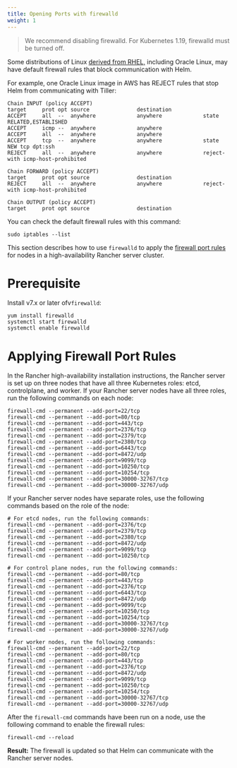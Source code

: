 ```yaml
---
title: Opening Ports with firewalld
weight: 1
---
```


> We recommend disabling firewalld. For Kubernetes 1.19, firewalld must be turned off.

Some distributions of Linux [derived from RHEL,](https://en.wikipedia.org/wiki/Red_Hat_Enterprise_Linux#Rebuilds) including Oracle Linux, may have default firewall rules that block communication with Helm.

For example, one Oracle Linux image in AWS has REJECT rules that stop Helm from communicating with Tiller:

```
Chain INPUT (policy ACCEPT)
target     prot opt source               destination
ACCEPT     all  --  anywhere             anywhere             state RELATED,ESTABLISHED
ACCEPT     icmp --  anywhere             anywhere
ACCEPT     all  --  anywhere             anywhere
ACCEPT     tcp  --  anywhere             anywhere             state NEW tcp dpt:ssh
REJECT     all  --  anywhere             anywhere             reject-with icmp-host-prohibited

Chain FORWARD (policy ACCEPT)
target     prot opt source               destination
REJECT     all  --  anywhere             anywhere             reject-with icmp-host-prohibited

Chain OUTPUT (policy ACCEPT)
target     prot opt source               destination
```

You can check the default firewall rules with this command:

```
sudo iptables --list
```

This section describes how to use `firewalld` to apply the [firewall port rules]({{<baseurl>}}/rancher/v2.x/en/installation/references) for nodes in a high-availability Rancher server cluster.

# Prerequisite

Install v7.x or later ofv`firewalld`:

```
yum install firewalld
systemctl start firewalld
systemctl enable firewalld
```

# Applying Firewall Port Rules

In the Rancher high-availability installation instructions, the Rancher server is set up on three nodes that have all three Kubernetes roles: etcd, controlplane, and worker. If your Rancher server nodes have all three roles, run the following commands on each node:

```
firewall-cmd --permanent --add-port=22/tcp
firewall-cmd --permanent --add-port=80/tcp
firewall-cmd --permanent --add-port=443/tcp
firewall-cmd --permanent --add-port=2376/tcp
firewall-cmd --permanent --add-port=2379/tcp
firewall-cmd --permanent --add-port=2380/tcp
firewall-cmd --permanent --add-port=6443/tcp
firewall-cmd --permanent --add-port=8472/udp
firewall-cmd --permanent --add-port=9099/tcp
firewall-cmd --permanent --add-port=10250/tcp
firewall-cmd --permanent --add-port=10254/tcp
firewall-cmd --permanent --add-port=30000-32767/tcp
firewall-cmd --permanent --add-port=30000-32767/udp
```
If your Rancher server nodes have separate roles, use the following commands based on the role of the node:

```
# For etcd nodes, run the following commands:
firewall-cmd --permanent --add-port=2376/tcp
firewall-cmd --permanent --add-port=2379/tcp
firewall-cmd --permanent --add-port=2380/tcp
firewall-cmd --permanent --add-port=8472/udp
firewall-cmd --permanent --add-port=9099/tcp
firewall-cmd --permanent --add-port=10250/tcp

# For control plane nodes, run the following commands:
firewall-cmd --permanent --add-port=80/tcp
firewall-cmd --permanent --add-port=443/tcp
firewall-cmd --permanent --add-port=2376/tcp
firewall-cmd --permanent --add-port=6443/tcp
firewall-cmd --permanent --add-port=8472/udp
firewall-cmd --permanent --add-port=9099/tcp
firewall-cmd --permanent --add-port=10250/tcp
firewall-cmd --permanent --add-port=10254/tcp
firewall-cmd --permanent --add-port=30000-32767/tcp
firewall-cmd --permanent --add-port=30000-32767/udp

# For worker nodes, run the following commands:
firewall-cmd --permanent --add-port=22/tcp
firewall-cmd --permanent --add-port=80/tcp
firewall-cmd --permanent --add-port=443/tcp
firewall-cmd --permanent --add-port=2376/tcp
firewall-cmd --permanent --add-port=8472/udp
firewall-cmd --permanent --add-port=9099/tcp
firewall-cmd --permanent --add-port=10250/tcp
firewall-cmd --permanent --add-port=10254/tcp
firewall-cmd --permanent --add-port=30000-32767/tcp
firewall-cmd --permanent --add-port=30000-32767/udp
```

After the `firewall-cmd` commands have been run on a node, use the following command to enable the firewall rules:

```
firewall-cmd --reload
```

**Result:** The firewall is updated so that Helm can communicate with the Rancher server nodes.